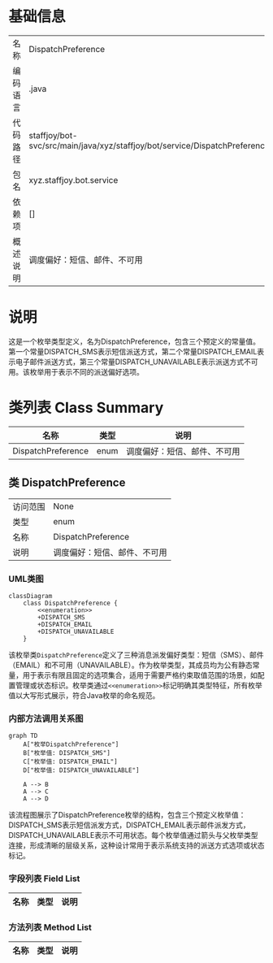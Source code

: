 # 基础信息

|      |      |
|------|------|
| 名称 | DispatchPreference |
| 编码语言 | .java |
| 代码路径 | staffjoy/bot-svc/src/main/java/xyz/staffjoy/bot/service/DispatchPreference.java |
| 包名 | xyz.staffjoy.bot.service |
| 依赖项 | [] |
| 概述说明 | 调度偏好：短信、邮件、不可用 |

# 说明

这是一个枚举类型定义，名为DispatchPreference，包含三个预定义的常量值。第一个常量DISPATCH_SMS表示短信派送方式，第二个常量DISPATCH_EMAIL表示电子邮件派送方式，第三个常量DISPATCH_UNAVAILABLE表示派送方式不可用。该枚举用于表示不同的派送偏好选项。

# 类列表 Class Summary

| 名称   | 类型  | 说明 |
|-------|------|-------------|
| DispatchPreference | enum | 调度偏好：短信、邮件、不可用 |



## 类 DispatchPreference

|      |      |
|------|------|
| 访问范围 | None |
| 类型 | enum |
| 名称 | DispatchPreference |
| 说明 | 调度偏好：短信、邮件、不可用 |


### UML类图

```mermaid
classDiagram
    class DispatchPreference {
        <<enumeration>>
        +DISPATCH_SMS
        +DISPATCH_EMAIL
        +DISPATCH_UNAVAILABLE
    }
```

该枚举类`DispatchPreference`定义了三种消息派发偏好类型：短信（SMS）、邮件（EMAIL）和不可用（UNAVAILABLE）。作为枚举类型，其成员均为公有静态常量，用于表示有限且固定的选项集合，适用于需要严格约束取值范围的场景，如配置管理或状态标识。枚举类通过`<<enumeration>>`标记明确其类型特征，所有枚举值以大写形式展示，符合Java枚举的命名规范。


### 内部方法调用关系图

```mermaid
graph TD
    A["枚举DispatchPreference"]
    B["枚举值: DISPATCH_SMS"]
    C["枚举值: DISPATCH_EMAIL"]
    D["枚举值: DISPATCH_UNAVAILABLE"]

    A --> B
    A --> C
    A --> D
```

该流程图展示了DispatchPreference枚举的结构，包含三个预定义枚举值：DISPATCH_SMS表示短信派发方式，DISPATCH_EMAIL表示邮件派发方式，DISPATCH_UNAVAILABLE表示不可用状态。每个枚举值通过箭头与父枚举类型连接，形成清晰的层级关系，这种设计常用于表示系统支持的派送方式选项或状态标记。

### 字段列表 Field List

| 名称  | 类型  | 说明 |
|-------|-------|------|

### 方法列表 Method List

| 名称  | 类型  | 说明 |
|-------|-------|------|




